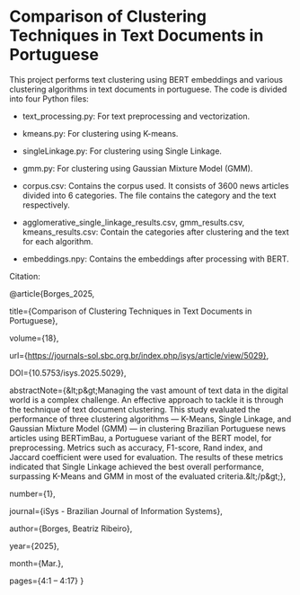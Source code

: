 # Comparison of Clustering Techniques in Text Documents in Portuguese

This project performs text clustering using BERT embeddings and various clustering algorithms in text documents in portuguese. 
The code is divided into four Python files:

* text_processing.py: For text preprocessing and vectorization.
* kmeans.py: For clustering using K-means.
* singleLinkage.py: For clustering using Single Linkage.
* gmm.py: For clustering using Gaussian Mixture Model (GMM).

* corpus.csv: Contains the corpus used. It consists of 3600 news articles divided into 6 categories. The file contains the category and the text respectively.

* agglomerative_single_linkage_results.csv, gmm_results.csv, kmeans_results.csv: Contain the categories after clustering and the text for each algorithm.

* embeddings.npy: Contains the embeddings after processing with BERT.

Citation:

@article{Borges_2025, 

title={Comparison of Clustering Techniques in Text Documents in Portuguese}, 

volume={18}, 

url={https://journals-sol.sbc.org.br/index.php/isys/article/view/5029}, 

DOI={10.5753/isys.2025.5029}, 

abstractNote={&amp;lt;p&amp;gt;Managing the vast amount of text data in the digital world is a complex challenge. An effective approach to tackle it is through the technique of text document clustering. This study evaluated the performance of three clustering algorithms — K-Means, Single Linkage, and Gaussian Mixture Model (GMM) — in clustering Brazilian Portuguese news articles using BERTimBau, a Portuguese variant of the BERT model, for preprocessing. Metrics such as accuracy, F1-score, Rand index, and Jaccard coefficient were used for evaluation. The results of these metrics indicated that Single Linkage achieved the best overall performance, surpassing K-Means and GMM in most of the evaluated criteria.&amp;lt;/p&amp;gt;}, 

number={1}, 

journal={iSys - Brazilian Journal of Information Systems}, 

author={Borges, Beatriz Ribeiro}, 

year={2025}, 

month={Mar.}, 

pages={4:1 – 4:17} }
